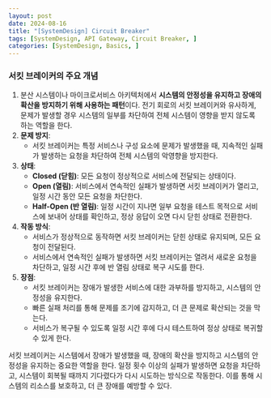 ```yaml
---
layout: post
date: 2024-08-16
title: "[SystemDesign] Circuit Breaker"
tags: [SystemDesign, API Gateway, Circuit Breaker, ]
categories: [SystemDesign, Basics, ]
---
```



### 서킷 브레이커의 주요 개념

1. 분산 시스템이나 마이크로서비스 아키텍처에서 **시스템의 안정성을 유지하고 장애의 확산을 방지하기 위해 사용하는 패턴**이다. 전기 회로의 서킷 브레이커와 유사하게, 문제가 발생할 경우 시스템의 일부를 차단하여 전체 시스템이 영향을 받지 않도록 하는 역할을 한다.
2. **문제 방지**:
	- 서킷 브레이커는 특정 서비스나 구성 요소에 문제가 발생했을 때, 지속적인 실패가 발생하는 요청을 차단하여 전체 시스템의 악영향을 방지한다.
3. **상태**:
	- **Closed (닫힘)**: 모든 요청이 정상적으로 서비스에 전달되는 상태이다.
	- **Open (열림)**: 서비스에서 연속적인 실패가 발생하면 서킷 브레이커가 열리고, 일정 시간 동안 모든 요청을 차단한다.
	- **Half-Open (반 열림)**: 일정 시간이 지나면 일부 요청을 테스트 목적으로 서비스에 보내어 상태를 확인하고, 정상 응답이 오면 다시 닫힌 상태로 전환한다.
4. **작동 방식**:
	- 서비스가 정상적으로 동작하면 서킷 브레이커는 닫힌 상태로 유지되며, 모든 요청이 전달된다.
	- 서비스에서 연속적인 실패가 발생하면 서킷 브레이커는 열려서 새로운 요청을 차단하고, 일정 시간 후에 반 열림 상태로 복구 시도를 한다.
5. **장점**:
	- 서킷 브레이커는 장애가 발생한 서비스에 대한 과부하를 방지하고, 시스템의 안정성을 유지한다.
	- 빠른 실패 처리를 통해 문제를 조기에 감지하고, 더 큰 문제로 확산되는 것을 막는다.
	- 서비스가 복구될 수 있도록 일정 시간 후에 다시 테스트하여 정상 상태로 복귀할 수 있게 한다.

서킷 브레이커는 시스템에서 장애가 발생했을 때, 장애의 확산을 방지하고 시스템의 안정성을 유지하는 중요한 역할을 한다. 일정 횟수 이상의 실패가 발생하면 요청을 차단하고, 시스템이 회복될 때까지 기다렸다가 다시 시도하는 방식으로 작동한다. 이를 통해 시스템의 리소스를 보호하고, 더 큰 장애를 예방할 수 있다.

